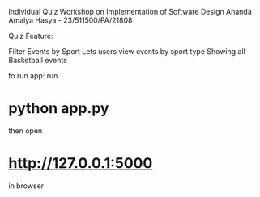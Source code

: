 Individual Quiz Workshop on Implementation of Software Design
Ananda Amalya Hasya - 23/511500/PA/21808

Quiz Feature: 

Filter Events by Sport
Lets users view events by sport type
Showing all Basketball events

to run app: run 
# python app.py 
then open 
# http://127.0.0.1:5000
in browser
